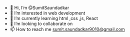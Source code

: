 - 👋 Hi, I’m @SumitSaundadkar
- 👀 I’m interested in web development
- 🌱 I’m currently learning  html ,css ,js, React
- 💞️ I’m looking to collaborate on 
- 📫 How to reach me  sumit.saundadkar9010@gmail.com

<!---
SumitSaundadkar/SumitSaundadkar is a ✨ special ✨ repository because its `README.md` (this file) appears on your GitHub profile.
You can click the Preview link to take a look at your changes.
--->
